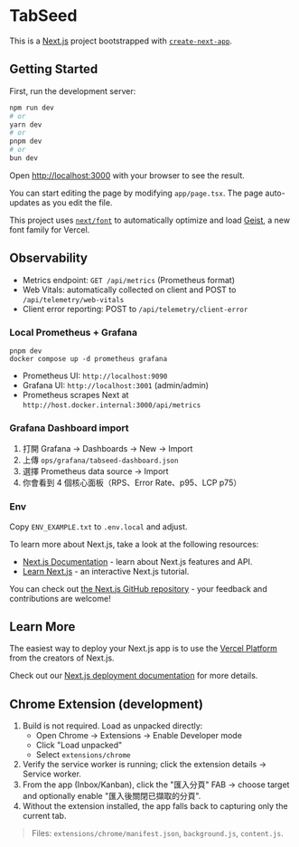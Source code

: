 # TabSeed

This is a [Next.js](https://nextjs.org) project bootstrapped with [`create-next-app`](https://nextjs.org/docs/app/api-reference/cli/create-next-app).

## Getting Started

First, run the development server:

```bash
npm run dev
# or
yarn dev
# or
pnpm dev
# or
bun dev
```

Open [http://localhost:3000](http://localhost:3000) with your browser to see the result.

You can start editing the page by modifying `app/page.tsx`. The page auto-updates as you edit the file.

This project uses [`next/font`](https://nextjs.org/docs/app/building-your-application/optimizing/fonts) to automatically optimize and load [Geist](https://vercel.com/font), a new font family for Vercel.

## Observability

- Metrics endpoint: `GET /api/metrics` (Prometheus format)
- Web Vitals: automatically collected on client and POST to `/api/telemetry/web-vitals`
- Client error reporting: POST to `/api/telemetry/client-error`

### Local Prometheus + Grafana

```
pnpm dev
docker compose up -d prometheus grafana
```

- Prometheus UI: `http://localhost:9090`
- Grafana UI: `http://localhost:3001` (admin/admin)
- Prometheus scrapes Next at `http://host.docker.internal:3000/api/metrics`

### Grafana Dashboard import

1. 打開 Grafana → Dashboards → New → Import
2. 上傳 `ops/grafana/tabseed-dashboard.json`
3. 選擇 Prometheus data source → Import
4. 你會看到 4 個核心面板（RPS、Error Rate、p95、LCP p75）

### Env

Copy `ENV_EXAMPLE.txt` to `.env.local` and adjust.

To learn more about Next.js, take a look at the following resources:

- [Next.js Documentation](https://nextjs.org/docs) - learn about Next.js features and API.
- [Learn Next.js](https://nextjs.org/learn) - an interactive Next.js tutorial.

You can check out [the Next.js GitHub repository](https://github.com/vercel/next.js) - your feedback and contributions are welcome!

## Learn More

The easiest way to deploy your Next.js app is to use the [Vercel Platform](https://vercel.com/new?utm_medium=default-template&filter=next.js&utm_source=create-next-app&utm_campaign=create-next-app-readme) from the creators of Next.js.

Check out our [Next.js deployment documentation](https://nextjs.org/docs/app/building-your-application/deploying) for more details.

## Chrome Extension (development)

1. Build is not required. Load as unpacked directly:
   - Open Chrome → Extensions → Enable Developer mode
   - Click "Load unpacked"
   - Select `extensions/chrome`
2. Verify the service worker is running; click the extension details → Service worker.
3. From the app (Inbox/Kanban), click the "匯入分頁" FAB → choose target and optionally enable "匯入後關閉已擷取的分頁".
4. Without the extension installed, the app falls back to capturing only the current tab.

> Files: `extensions/chrome/manifest.json`, `background.js`, `content.js`.
